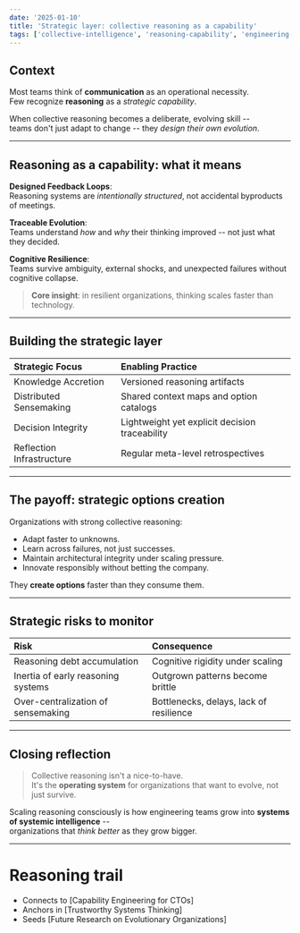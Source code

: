 ```yaml
---
date: '2025-01-10'
title: 'Strategic layer: collective reasoning as a capability'
tags: ['collective-intelligence', 'reasoning-capability', 'engineering-strategy', 'CTO-growth']
---
```

## Context

Most teams think of **communication** as an operational necessity.  
Few recognize **reasoning** as a *strategic capability*.

When collective reasoning becomes a deliberate, evolving skill --  
teams don't just adapt to change -- they *design their own evolution*.

---

## Reasoning as a capability: what it means

**Designed Feedback Loops**:  
Reasoning systems are *intentionally structured*, not accidental byproducts of meetings.

**Traceable Evolution**:  
Teams understand *how* and *why* their thinking improved -- not just what they decided.

**Cognitive Resilience**:  
Teams survive ambiguity, external shocks, and unexpected failures without cognitive collapse.

> **Core insight**: in resilient organizations, thinking scales faster than technology.

---

## Building the strategic layer

| Strategic Focus                  | Enabling Practice                               |
|:----------------------------------|:-----------------------------------------------|
| Knowledge Accretion               | Versioned reasoning artifacts                  |
| Distributed Sensemaking           | Shared context maps and option catalogs        |
| Decision Integrity                | Lightweight yet explicit decision traceability |
| Reflection Infrastructure         | Regular meta-level retrospectives              |

---

## The payoff: strategic options creation

Organizations with strong collective reasoning:

- Adapt faster to unknowns.
- Learn across failures, not just successes.
- Maintain architectural integrity under scaling pressure.
- Innovate responsibly without betting the company.

They **create options** faster than they consume them.

---

## Strategic risks to monitor

| Risk                               | Consequence                              |
|:-----------------------------------|:-----------------------------------------|
| Reasoning debt accumulation        | Cognitive rigidity under scaling         |
| Inertia of early reasoning systems | Outgrown patterns become brittle         |
| Over-centralization of sensemaking | Bottlenecks, delays, lack of resilience   |

---

## Closing reflection

> Collective reasoning isn't a nice-to-have.  
> It's the **operating system** for organizations that want to evolve, not just survive.

Scaling reasoning consciously is how engineering teams grow into **systems of systemic intelligence** --  
organizations that *think better* as they grow bigger.

---

# Reasoning trail

- Connects to [Capability Engineering for CTOs]
- Anchors in [Trustworthy Systems Thinking]
- Seeds [Future Research on Evolutionary Organizations]

